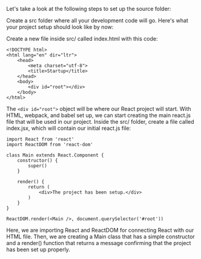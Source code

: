 
Let's take a look at the following steps to set up the source folder:

Create a src folder where all your development code will go. Here's what your project setup should look like by now:

Create a new file inside src/ called index.html with this code:

```
<!DOCTYPE html>
<html lang="en" dir="ltr">
    <head>
        <meta charset="utf-8">
        <title>Startup</title>
    </head>
    <body>
        <div id="root"></div>
    </body>
</html>
```

The `<div id="root">` object will be where our React project will start. With HTML, webpack, and babel set up, we can start creating the main react.js file that will be used in our project. Inside the src/ folder, create a file called index.jsx, which will contain our initial react.js file:

```
import React from 'react'
import ReactDOM from 'react-dom'

class Main extends React.Component {
    constructor() {
        super()
    }

    render() {
        return (
            <div>The project has been setup.</div>
        )
    }
}

ReactDOM.render(<Main />, document.querySelector('#root'))
```

Here, we are importing React and ReactDOM for connecting React with our HTML file. Then, we are creating a Main class that has a simple constructor and a render() function that returns a message confirming that the project has been set up properly.

